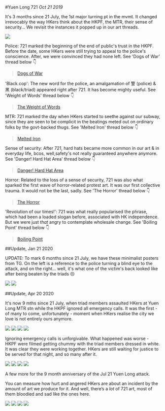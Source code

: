 #Yuen Long 721
*Oct 21 2019*

It's 3 months since 21 July, the 1st major turning pt in the mvmt. It changed irrevocably the way HKers think about the HKPF, the MTR, their sense of security... We revisit the instances it popped up in our art threads.

![](images/thread36/t36-p1.jpg)

Police: 721 marked the beginning of the end of public's trust in the HKPF. Before the date, some HKers were still trying to appeal to the police's conscience. After, we were convinced they had none left. See 'Dogs of War' thread below 👇

> [Dogs of War](https://cwylo.github.io/hkprotestart/thread14)

'Black cop': The new word for the police, an amalgamation of 警 (police) & 黑 (black/triad) appeared right after 721. It has become mighty useful. See 'Weight of Words' thread below 👇

> [The Weight of Words](https://cwylo.github.io/hkprotestart/thread28)

MTR: 721 marked the day when HKers started to seethe against our subway, since they are seen to be complicit in the beatings meted out on ordinary folks by the govt-backed thugs. See 'Melted Iron' thread below 👇

> [Melted Iron](https://cwylo.github.io/hkprotestart/thread18)

Sense of security: After 721, hard hats became more common in our art & in everyday life, bcos, well,safety's not really guaranteed anywhere anymore. See 'Danger! Hard Hat Area' thread below 👇

> [Danger! Hard Hat Area](https://cwylo.github.io/hkprotestart/thread13)

Horror: Related to the loss of a sense of security, 721 was also what sparked the first wave of horror-related protest art. It was our first collective trauma. It would not be the last, sadly. See 'The Horror' thread below 👇

> [The Horror](https://cwylo.github.io/hkprotestart/thread35)

'Revolution of our times!': 721 was what really popularised the phrase, which had been a loaded slogan before, associated with HK independence. But we were just *that* angry to contemplate wholesale change. See 'Boiling Point' thread below 👇

> [Boiling Point](https://cwylo.github.io/hkprotestart/thread15)

##Update, Jan 21 2020

UPDATE: To mark 6 months since 21 July, we have these minimalist posters from TG. On the left is a reference to the police turning a blind eye to the attack, and on the right... well, it's what one of the victim's back looked like after being beaten by the triads 😣

![](images/thread36/t36-p2.png)
![](images/thread36/t36-p3.jpg)

##Update, Apr 20 2020

It's now 9 mths since 21 July, when triad members assaulted HKers at Yuen Long MTR stn while the HKPF ignored all emergency calls. It was the first - of many to come, unfortunately - moment when HKers realise the city we love is not entirely ours anymore.

![](images/thread36/t36-p4.jpg)
![](images/thread36/t36-p5.jpg)
![](images/thread36/t36-p6.png)
![](images/thread36/t36-p7.jpg)

Ignoring emergency calls is unforgivable. What happened was worse - HKPF were filmed getting chummy with the triad members dressed in white. It was clear they were working together. HKers are still waiting for justice to be served for that night, and so many after it.

![](images/thread36/t36-p8.jpg)
![](images/thread36/t36-p9.jpg)
![](images/thread36/t36-p10.png)
![](images/thread36/t36-p11.jpg)

A few more for the 9 month anniversary of the Jul 21 Yuen Long attack. 

You can measure how hurt and angered HKers are about an incident by the amount of art we produce for it. And well, there’s a *lot* of 721 art, most of them bloodied and sad like the ones here.

![](images/thread36/t36-p12.jpg)
![](images/thread36/t36-p13.jpg)
![](images/thread36/t36-p14.jpg)
![](images/thread36/t36-p15.jpg)